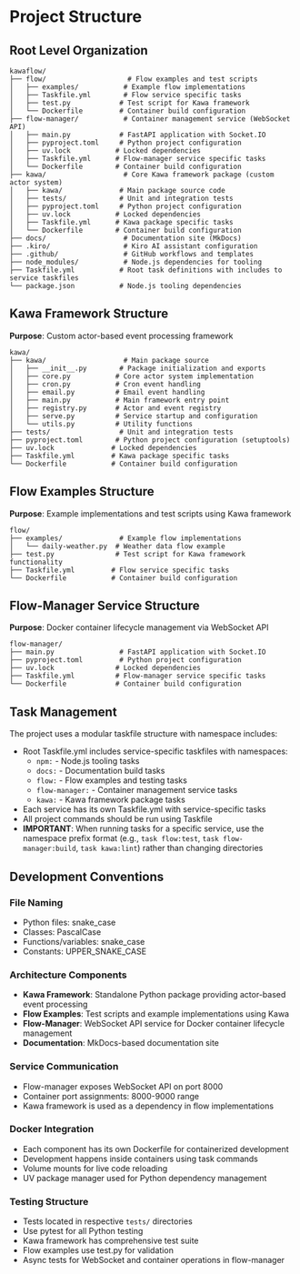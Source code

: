 # Project Structure

## Root Level Organization

```
kawaflow/
├── flow/                    # Flow examples and test scripts
│   ├── examples/           # Example flow implementations
│   ├── Taskfile.yml        # Flow service specific tasks
│   ├── test.py            # Test script for Kawa framework
│   └── Dockerfile         # Container build configuration
├── flow-manager/           # Container management service (WebSocket API)
│   ├── main.py            # FastAPI application with Socket.IO
│   ├── pyproject.toml     # Python project configuration
│   ├── uv.lock           # Locked dependencies
│   ├── Taskfile.yml      # Flow-manager service specific tasks
│   └── Dockerfile        # Container build configuration
├── kawa/                   # Core Kawa framework package (custom actor system)
│   ├── kawa/              # Main package source code
│   ├── tests/             # Unit and integration tests
│   ├── pyproject.toml     # Python project configuration
│   ├── uv.lock           # Locked dependencies
│   ├── Taskfile.yml      # Kawa package specific tasks
│   └── Dockerfile        # Container build configuration
├── docs/                   # Documentation site (MkDocs)
├── .kiro/                  # Kiro AI assistant configuration
├── .github/                # GitHub workflows and templates
├── node_modules/           # Node.js dependencies for tooling
├── Taskfile.yml           # Root task definitions with includes to service taskfiles
└── package.json           # Node.js tooling dependencies
```

## Kawa Framework Structure

**Purpose**: Custom actor-based event processing framework

```
kawa/
├── kawa/                   # Main package source
│   ├── __init__.py        # Package initialization and exports
│   ├── core.py           # Core actor system implementation
│   ├── cron.py           # Cron event handling
│   ├── email.py          # Email event handling
│   ├── main.py           # Main framework entry point
│   ├── registry.py       # Actor and event registry
│   ├── serve.py          # Service startup and configuration
│   └── utils.py          # Utility functions
├── tests/                 # Unit and integration tests
├── pyproject.toml        # Python project configuration (setuptools)
├── uv.lock              # Locked dependencies
├── Taskfile.yml         # Kawa package specific tasks
└── Dockerfile           # Container build configuration
```

## Flow Examples Structure

**Purpose**: Example implementations and test scripts using Kawa framework

```
flow/
├── examples/              # Example flow implementations
│   └── daily-weather.py  # Weather data flow example
├── test.py               # Test script for Kawa framework functionality
├── Taskfile.yml         # Flow service specific tasks
└── Dockerfile           # Container build configuration
```

## Flow-Manager Service Structure

**Purpose**: Docker container lifecycle management via WebSocket API

```
flow-manager/
├── main.py                # FastAPI application with Socket.IO
├── pyproject.toml         # Python project configuration
├── uv.lock               # Locked dependencies
├── Taskfile.yml          # Flow-manager service specific tasks
└── Dockerfile            # Container build configuration
```

## Task Management

The project uses a modular taskfile structure with namespace includes:

- Root Taskfile.yml includes service-specific taskfiles with namespaces:
  - `npm:` - Node.js tooling tasks
  - `docs:` - Documentation build tasks
  - `flow:` - Flow examples and testing tasks
  - `flow-manager:` - Container management service tasks
  - `kawa:` - Kawa framework package tasks
- Each service has its own Taskfile.yml with service-specific tasks
- All project commands should be run using Taskfile
- **IMPORTANT**: When running tasks for a specific service, use the namespace prefix format (e.g., `task flow:test`, `task flow-manager:build`, `task kawa:lint`) rather than changing directories

## Development Conventions

### File Naming

- Python files: snake_case
- Classes: PascalCase
- Functions/variables: snake_case
- Constants: UPPER_SNAKE_CASE

### Architecture Components

- **Kawa Framework**: Standalone Python package providing actor-based event processing
- **Flow Examples**: Test scripts and example implementations using Kawa
- **Flow-Manager**: WebSocket API service for Docker container lifecycle management
- **Documentation**: MkDocs-based documentation site

### Service Communication

- Flow-manager exposes WebSocket API on port 8000
- Container port assignments: 8000-9000 range
- Kawa framework is used as a dependency in flow implementations

### Docker Integration

- Each component has its own Dockerfile for containerized development
- Development happens inside containers using task commands
- Volume mounts for live code reloading
- UV package manager used for Python dependency management

### Testing Structure

- Tests located in respective `tests/` directories
- Use pytest for all Python testing
- Kawa framework has comprehensive test suite
- Flow examples use test.py for validation
- Async tests for WebSocket and container operations in flow-manager
